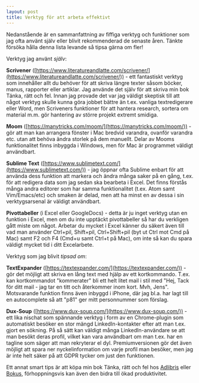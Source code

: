 ```yaml
---
layout: post
title: Verktyg för att arbeta effektivt
---
```


Nedanstående är en sammanfattning av fiffiga verktyg och funktioner som jag ofta använt själv eller blivit rekommenderad de senaste åren. Tänkte försöka hålla denna lista levande så tipsa gärna om fler!

Verktyg jag använt *själv*:

**Scrivener** ([https://www.literatureandlatte.com/scrivener/](https://www.literatureandlatte.com/scrivener/)) - ett fantastiskt verktyg som innehåller allt du behöver för att skriva längre texter såsom böcker, manus, rapporter eller artiklar. Jag använde det själv för att skriva min bok Tänka, rätt och fel. Innan jag provade det var jag väldigt skeptisk till att något verktyg skulle kunna göra jobbet bättre än t.ex. vanliga textredigerare eller Word, men Scriveners funktioner för att hantera research, sortera om material m.m. gör hantering av större projekt extremt smidiga.

**Moom** ([https://manytricks.com/moom/](https://manytricks.com/moom/)) - gör att man kan arrangera fönster i Mac bredvid varandra, ovanför varandra etc. utan att behöva ändra storlek på dem manuellt. Delar av Mooms funktionalitet finns inbyggda i Windows, men för Mac är programmet väldigt användbart.

**Sublime Text** ([https://www.sublimetext.com/](https://www.sublimetext.com/)) - jag öppnar ofta Sublime enbart för att använda dess funktion att markera och ändra många saker på en gång, t.ex. för att redigera data som jag sedan ska bearbeta i Excel. Det finns förstås många andra editorer som har samma funktionalitet (t.ex. Atom samt Vim/Emacs/etc) och smaken är delad, men att ha minst en av dessa i sin verktygsarsenal är väldigt användbart.

**Pivottabeller** (i Excel eller GoogleDocs) - detta är ju inget verktyg utan en funktion i Excel, men om du inte upptäckt pivottabeller så har du verkligen gått miste om något. Arbetar du mycket i Excel känner du säkert även till vad man använder Ctrl+pil, Shift+pil, Ctrl+Shift+pil (byt ut Ctrl mot Cmd på Mac) samt F2 och F4 (Cmd+u samt Ctrl+t på Mac), om inte så kan du spara väldigt mycket tid i ditt Excelarbete.

Verktyg som jag blivit *tipsad om*:

**TextExpander** ([https://textexpander.com/](https://textexpander.com/)) - gör det möjligt att skriva en lång text med hjälp av ett kortkommando. T.ex. kan kortkommandot "kommerater" bli ett helt litet mail i stil med "Hej, Tack för ditt mail - jag tar en titt och återkommer inom kort. Mvh, Jens". Motsvarande funktion finns även inbyggd i iPhone, där jag bl.a. har lagt till en autocomplete så att "p81" ger mitt personnummer som förslag.

**Dux-Soup** ([https://www.dux-soup.com/](https://www.dux-soup.com/)) - ett lika nischat som spännande verktyg i form av en Chrome-plugin som automatiskt besöker en stor mängd LinkedIn-kontakter efter att man t.ex. gjort en sökning. På så sätt kan väldigt många LinkedIn-användare se att man besökt deras profil, vilket kan vara användbart om man t.ex. har en tagline som säger att man rekryterar el dyl. Premiumversionen gör det även möjligt att spara ner nyckelinformation om varje profil man besöker, men jag är inte helt säker på att GDPR tycker om just den funktionen.


Ett annat smart tips är att köpa min bok Tänka, rätt och fel hos [Adlibris](https://www.adlibris.com/se/bok/tanka-ratt-fel-hur-du-undviker-vanliga-tankefel-och-anvander-hjarnan-battre-9789187905599) eller [Bokus](https://www.bokus.com/bok/9789187905599/tanka-ratt-fel-hur-du-undviker-vanliga-tankefel-och-anvander-hjarnan-battre/), förhoppningsvis kan även den bidra till ökad produktivitet.
